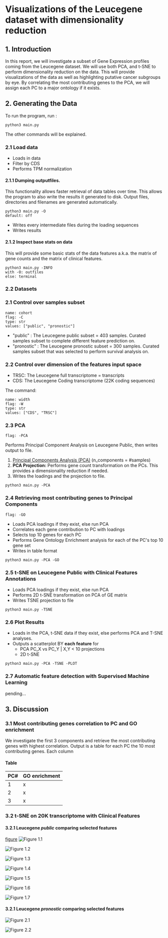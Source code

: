 # Visualizations of the Leucegene dataset with dimensionality reduction

## 1. Introduction
In this report, we will investigate a subset of Gene Expression profiles coming from the Leucegene dataset. We will use both PCA, and t-SNE to perform dimensionality reduction on the data. This will provide visualizations of the data as well as highlighting putative cancer subgroups by eye. By correlating the most contributing genes to the PCA, we will assign each PC to a major ontology if it exists. 

## 2. Generating the Data

To run the program, run :
```{python3}
python3 main.py 
```
The other commands will be explained.

### 2.1 Load data

* Loads in data
* Filter by CDS
* Performs TPM normalization

#### 2.1.1 Dumping outputfiles.
This functionality allows faster retrieval of data tables over time. This allows the program to also write the results it generated to disk. Output files, directories and filenames are generated automatically. 

```{bash}
python3 main.py -O
default: off
```
* Writes every intermediate files during the loading sequences
* Writes results 

#### 2.1.2 Inspect base stats on data
This will provide some basic stats of the data features a.k.a. the matrix of gene counts and the matrix of clinical features. 

```{python}
python3 main.py -INFO
with -O: outfiles
else: terminal
```

### 2.2 Datasets

### 2.1 Control over samples subset
```
name: cohort
flag: -C
type: str
values: ["public", "pronostic"]
```
* "public" : The Leucegene public subset = 403 samples. Curated samples subset to complete different feature prediction on.  
* "pronostic" : The Leucegene pronostic subset = 300 samples. Curated samples subset that was selected to perform survival analysis on. 

### 2.2 Control over dimension of the features input space   
* TRSC: The Leucegene full transcriptome =  transcripts
* CDS: The Leucegene Coding transcriptome (22K coding sequences) 

The command:
```{python}
name: width
flag: -W
type: str
values: ["CDS", "TRSC"]
```

### 2.3 PCA 
```{bash} 
flag: -PCA
```
Performs Principal Component Analysis on Leucegene Public, then writes output to file.
1. [Principal Components Analysis (PCA)](https://en.wikipedia.org/wiki/Principal_component_analysis) (n_components = #samples)
2. **PCA Projection:** Performs gene count transformation on the PCs. This provides a dimensionality reduction if needed.  
3. Writes the loadings and the projection to file. 

```{python}
python3 main.py -PCA
```

### 2.4 Retrieving most contributing genes to Principal Components

 
```{bash} 
flag: -GO
```
* Loads PCA loadings if they exist, else run PCA
* Correlates each gene contribution to PC with loadings
* Selects top 10 genes for each PC 
* Performs Gene Ontology Enrichment analysis for each of the PC's top 10 gene set
* Writes in table format 

```{python}
python3 main.py -PCA -GO
```

### 2.5 t-SNE on Leucegene Public with Clinical Features Annotations

* Loads PCA loadings if they exist, else run PCA
* Performs 2D t-SNE transformation on PCA of GE matrix
* Writes TSNE projection to file

```{python}
python3 main.py -TSNE
```
### 2.6 Plot Results 

* Loads in the PCA, t-SNE data if they exist, else performs PCA and T-SNE analyses. 
* Outputs a scatterplot BY **each feature** for  
    * PCA PC_X vs PC_Y | X,Y < 10 projections  
    * 2D t-SNE 

```{python}
python3 main.py -PCA -TSNE -PLOT
```

### 2.7 Automatic feature detection with Supervised Machine Learning 
pending...

## 3. Discussion
### 3.1 Most contributing genes correlation to PC and GO enrichment
We investigate the first 3 components and retrieve the most contributing genes with highest correlation. Output is a table for each PC the 10 most contributing genes. Each column 

#### Table
PC# | GO enrichment
---|---
1 | x
2 | x
3 | x

### 3.2 t-SNE on 20K transcriptome with Clinical Features

#### 3.2.1 Leucegene *public* comparing selected features
[figure](https://bioinfo.iric.ca/~sauves/LEUCEGENE/RES2021/RES2021083116:06:23.670204/public/CDS/lgn_public_GE_TSNE_CDS_TPM_Cytogenetic%20risk.svg)
![Figure 1.1](FIGS/lgn_public_GE_TSNE_CDS_TPM_Cytogenetic_risk.svg)

![Figure 1.2](FIGS/lgn_public_GE_TSNE_CDS_TPM_WHO_classification.svg)

![Figure 1.3](FIGS/lgn_public_GE_TSNE_CDS_TPM_Tissue.svg)

![Figure 1.4](FIGS/lgn_public_GE_TSNE_CDS_TPM_Sex.svg)

![Figure 1.5](FIGS/lgn_public_GE_TSNE_CDS_TPM_RNASEQ_protocol.svg)

![Figure 1.6](FIGS/lgn_public_GE_TSNE_CDS_TPM_NPM1_mutation.svg)

![Figure 1.7](FIGS/lgn_public_GE_TSNE_CDS_TPM_FLT3-ITD_mutation.svg)

#### 3.2.1 Leucegene *pronostic* comparing selected features

![Figure 2.1](FIGS/lgn_pronostic_GE_TSNE_CDS_TPM_Cytogenetic_risk.svg)

![Figure 2.2](FIGS/lgn_pronostic_GE_TSNE_CDS_TPM_WHO_classification.svg)